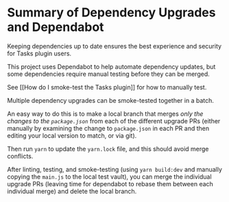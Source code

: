 # Summary of Dependency Upgrades and Dependabot

Keeping dependencies up to date ensures the best experience and security for Tasks plugin users.

This project uses Dependabot to help automate dependency updates, but some dependencies require manual testing
before they can be merged.

See [[How do I smoke-test the Tasks plugin]] for how to manually test.

Multiple dependency upgrades can be smoke-tested together in a batch.

An easy way to do this is to make a local branch that merges _only the changes to the `package.json`_ from each of the different upgrade PRs (either manually by examining the change to `package.json` in each PR and then editing your local version to match, or via git).

Then run `yarn` to update the `yarn.lock` file, and this should avoid merge conflicts.

After linting, testing, and smoke-testing (using `yarn build:dev` and manually copying the `main.js` to the local test vault), you can merge the individual upgrade PRs (leaving time for dependabot to rebase them between each individual merge) and delete the local branch.
